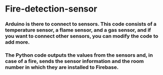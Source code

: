 # Fire-detection-sensor

### Arduino is there to connect to sensors. This code consists of a temperature sensor, a flame sensor, and a gas sensor, and if you want to connect other sensors, you can modify the code to add more.

### The Python code outputs the values ​​from the sensors and, in case of a fire, sends the sensor information and the room number in which they are installed to Firebase.
